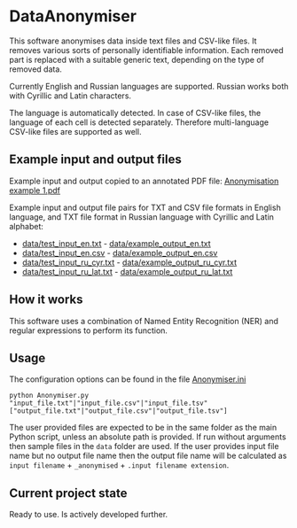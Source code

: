 # DataAnonymiser

This software anonymises data inside text files and CSV-like files. It removes various sorts of personally identifiable information. Each removed part is replaced with a suitable generic text, depending on the type of removed data. 

Currently English and Russian languages are supported. Russian works both with Cyrillic and Latin characters. 

The language is automatically detected. In case of CSV-like files, the language of each cell is detected separately. Therefore multi-language CSV-like files are supported as well.


## Example input and output files

Example input and output copied to an annotated PDF file: <a href="https://github.com/levitation-opensource/DataAnonymiser/blob/main/Anonymisation example 1.pdf"><u>Anonymisation example 1.pdf</u></a>

Example input and output file pairs for TXT and CSV file formats in English language, and TXT file format in Russian language with Cyrillic and Latin alphabet:
* <a href="https://github.com/levitation-opensource/DataAnonymiser/blob/main/data/test_input_en.txt"><u>data/test_input_en.txt</u></a> - <a href="https://github.com/levitation-opensource/DataAnonymiser/blob/main/data/example_output_en.txt"><u>data/example_output_en.txt</u></a>
* <a href="https://github.com/levitation-opensource/DataAnonymiser/blob/main/data/test_input_en.csv"><u>data/test_input_en.csv</u></a> - <a href="https://github.com/levitation-opensource/DataAnonymiser/blob/main/data/example_output_en.csv"><u>data/example_output_en.csv</u></a>
* <a href="https://github.com/levitation-opensource/DataAnonymiser/blob/main/data/test_input_ru_cyr.txt"><u>data/test_input_ru_cyr.txt</u></a> - <a href="https://github.com/levitation-opensource/DataAnonymiser/blob/main/data/example_output_ru_cyr.txt"><u>data/example_output_ru_cyr.txt</u></a>
* <a href="https://github.com/levitation-opensource/DataAnonymiser/blob/main/data/test_input_ru_lat.txt"><u>data/test_input_ru_lat.txt</u></a> - <a href="https://github.com/levitation-opensource/DataAnonymiser/blob/main/data/example_output_ru_lat.txt"><u>data/example_output_ru_lat.txt</u></a>


## How it works

This software uses a combination of Named Entity Recognition (NER) and regular expressions to perform its function.


## Usage

The configuration options can be found in the file <a href="https://github.com/levitation-opensource/DataAnonymiser/blob/main/Anonymiser.ini"><u>Anonymiser.ini</u></a>

`python Anonymiser.py "input_file.txt"|"input_file.csv"|"input_file.tsv" ["output_file.txt"|"output_file.csv"|"output_file.tsv"]`

The user provided files are expected to be in the same folder as the main Python script, unless an absolute path is provided. If run without arguments then sample files in the `data` folder are used. If the user provides input file name but no output file name then the output file name will be calculated as `input filename` + `_anonymised` + `.input filename extension`.


## Current project state
Ready to use. Is actively developed further.
